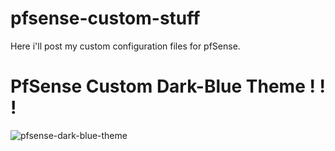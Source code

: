 # pfsense-custom-stuff
Here i'll post my custom configuration files for pfSense.


# **PfSense Custom Dark-Blue Theme ! ! !**

![pfsense-dark-blue-theme](https://user-images.githubusercontent.com/46049968/77843778-babee480-71a0-11ea-8cc0-9a1f8b394ba8.png)
